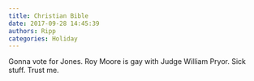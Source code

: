 ```yaml
---
title: Christian Bible
date: 2017-09-28 14:45:39
authors: Ripp
categories: Holiday
---
```


 Gonna vote for Jones. Roy Moore is gay with Judge William Pryor. Sick stuff. Trust me.